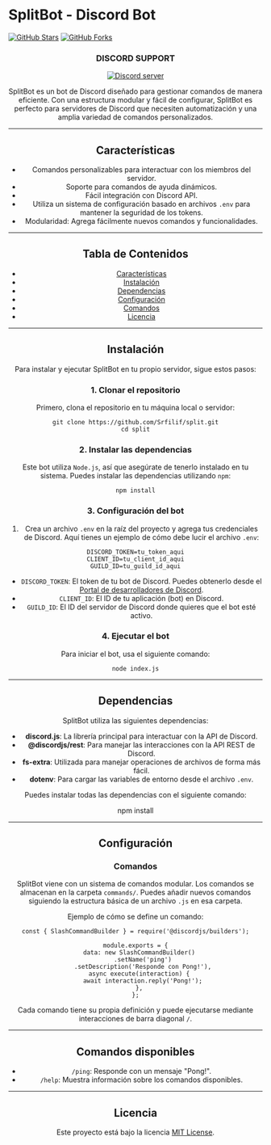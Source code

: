 ﻿# SplitBot - Discord Bot
<a href="https://github.com/Srfilif/split"><img alt="GitHub Stars" src="https://img.shields.io/github/stars/Srfilif/split?style=for-the-badge"></a> 
<a href="https://github.com/VishalCodez/Discord.js-v13-Handler-With-Mango-Db/network"><img alt="GitHub Forks" src="https://img.shields.io/github/forks/Srfilif/split?style=for-the-badge"></a>

 <h3 align='center'> DISCORD SUPPORT </h3>
<div align="center"> <a href="https://discord.gg/NPrGXMDrvZ"><img src="https://img.shields.io/discord/928405005646569522?label=discord&logo=Discord&style=for-the-badge" alt="Discord server" /></a><div>



 

SplitBot es un bot de Discord diseñado para gestionar comandos de manera eficiente. Con una estructura modular y fácil de configurar, SplitBot es perfecto para servidores de Discord que necesiten automatización y una amplia variedad de comandos personalizados. 

---
## Características

- Comandos personalizables para interactuar con los miembros del servidor.
- Soporte para comandos de ayuda dinámicos.
- Fácil integración con Discord API.
- Utiliza un sistema de configuración basado en archivos `.env` para mantener la seguridad de los tokens.
- Modularidad: Agrega fácilmente nuevos comandos y funcionalidades.

---

## Tabla de Contenidos

- [Características](#características)
- [Instalación](#instalación)
- [Dependencias](#dependencias)
- [Configuración](#configuración)
- [Comandos](#comandos)
- [Licencia](#licencia)

---

## Instalación

Para instalar y ejecutar SplitBot en tu propio servidor, sigue estos pasos:

### 1. Clonar el repositorio

Primero, clona el repositorio en tu máquina local o servidor:
```
git clone https://github.com/Srfilif/split.git
cd split
```
### 2. Instalar las dependencias

Este bot utiliza `Node.js`, así que asegúrate de tenerlo instalado en tu sistema. Puedes instalar las dependencias utilizando `npm`:
```
npm install
```
### 3. Configuración del bot

1. Crea un archivo `.env` en la raíz del proyecto y agrega tus credenciales de Discord. Aquí tienes un ejemplo de cómo debe lucir el archivo `.env`:
```
DISCORD_TOKEN=tu_token_aqui
CLIENT_ID=tu_client_id_aqui
GUILD_ID=tu_guild_id_aqui
```
- `DISCORD_TOKEN`: El token de tu bot de Discord. Puedes obtenerlo desde el [Portal de desarrolladores de Discord](https://discord.com/developers/applications).
- `CLIENT_ID`: El ID de tu aplicación (bot) en Discord.
- `GUILD_ID`: El ID del servidor de Discord donde quieres que el bot esté activo.

### 4. Ejecutar el bot

Para iniciar el bot, usa el siguiente comando:
```
node index.js
```
---

## Dependencias

SplitBot utiliza las siguientes dependencias:

- **discord.js**: La librería principal para interactuar con la API de Discord.
- **@discordjs/rest**: Para manejar las interacciones con la API REST de Discord.
- **fs-extra**: Utilizada para manejar operaciones de archivos de forma más fácil.
- **dotenv**: Para cargar las variables de entorno desde el archivo `.env`.

Puedes instalar todas las dependencias con el siguiente comando:

npm install

---

## Configuración

### Comandos

SplitBot viene con un sistema de comandos modular. Los comandos se almacenan en la carpeta `commands/`. Puedes añadir nuevos comandos siguiendo la estructura básica de un archivo `.js` en esa carpeta.

Ejemplo de cómo se define un comando:
```
const { SlashCommandBuilder } = require('@discordjs/builders');

module.exports = {
  data: new SlashCommandBuilder()
    .setName('ping')
    .setDescription('Responde con Pong!'),
  async execute(interaction) {
    await interaction.reply('Pong!');
  },
};
```
Cada comando tiene su propia definición y puede ejecutarse mediante interacciones de barra diagonal `/`.

---

## Comandos disponibles

- `/ping`: Responde con un mensaje "Pong!".
- `/help`: Muestra información sobre los comandos disponibles.

---

## Licencia

Este proyecto está bajo la licencia [MIT License](LICENSE).
